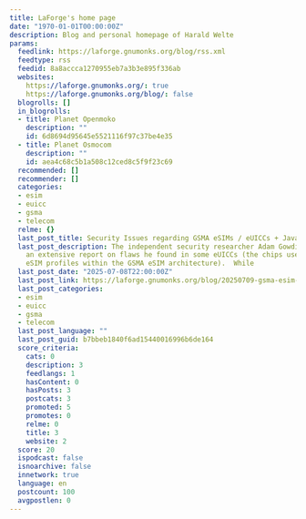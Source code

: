 ```yaml
---
title: LaForge's home page
date: "1970-01-01T00:00:00Z"
description: Blog and personal homepage of Harald Welte
params:
  feedlink: https://laforge.gnumonks.org/blog/rss.xml
  feedtype: rss
  feedid: 8a8accca1270955eb7a3b3e895f336ab
  websites:
    https://laforge.gnumonks.org/: true
    https://laforge.gnumonks.org/blog/: false
  blogrolls: []
  in_blogrolls:
  - title: Planet Openmoko
    description: ""
    id: 6d8694d95645e5521116f97c37be4e35
  - title: Planet Osmocom
    description: ""
    id: aea4c68c5b1a508c12ced8c5f9f23c69
  recommended: []
  recommender: []
  categories:
  - esim
  - euicc
  - gsma
  - telecom
  relme: {}
  last_post_title: Security Issues regarding GSMA eSIMs / eUICCs + Javacard
  last_post_description: The independent security researcher Adam Gowdiak has published
    an extensive report on flaws he found in some eUICCs (the chips used to store
    eSIM profiles within the GSMA eSIM architecture).  While
  last_post_date: "2025-07-08T22:00:00Z"
  last_post_link: https://laforge.gnumonks.org/blog/20250709-gsma-esim-euicc-security/
  last_post_categories:
  - esim
  - euicc
  - gsma
  - telecom
  last_post_language: ""
  last_post_guid: b7bbeb1840f6ad15440016996b6de164
  score_criteria:
    cats: 0
    description: 3
    feedlangs: 1
    hasContent: 0
    hasPosts: 3
    postcats: 3
    promoted: 5
    promotes: 0
    relme: 0
    title: 3
    website: 2
  score: 20
  ispodcast: false
  isnoarchive: false
  innetwork: true
  language: en
  postcount: 100
  avgpostlen: 0
---
```

